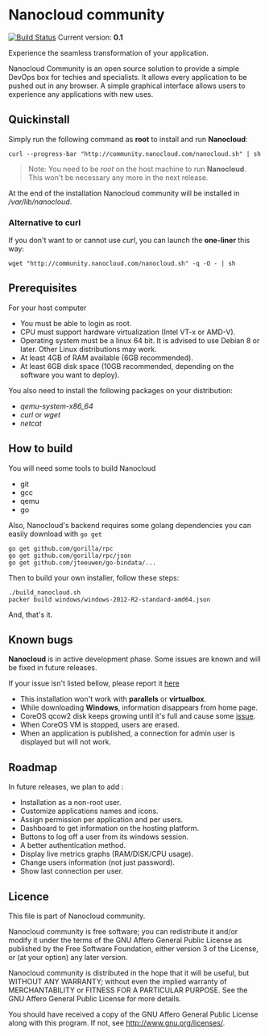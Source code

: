 # Nanocloud community

[![Build Status](https://bamboo.nanocloud.com/plugins/servlet/wittified/build-status/NC-COL)](https://bamboo.nanocloud.com/browse/NC-COL) Current version: **0.1**

Experience the seamless transformation of your application.

Nanocloud Community is an open source solution to provide a simple DevOps box
for techies and specialists. It allows every application to be pushed out in
any browser. A simple graphical interface allows users to experience any
applications with new uses.


## Quickinstall

Simply run the following command as **root** to install and run **Nanocloud**:

```
curl --progress-bar "http://community.nanocloud.com/nanocloud.sh" | sh
```

> Note: You need to be *root* on the host machine to run **Nanocloud**. This
> won't be necessary any more in the next release.

At the end of the installation Nanocloud community will be installed in
*/var/lib/nanocloud*.

### Alternative to curl

If you don't want to or cannot use *curl*, you can launch the **one-liner** this way:

```
wget "http://community.nanocloud.com/nanocloud.sh" -q -O - | sh
```

## Prerequisites

For your host computer

* You must be able to login as root.
* CPU must support hardware virtualization (Intel VT-x or AMD-V).
* Operating system must be a linux 64 bit. It is advised to use Debian 8 or
  later. Other Linux distributions may work.
* At least 4GB of RAM available (6GB recommended).
* At least 6GB disk space (10GB recommended, depending on the software you want to
  deploy).

You also need to install the following packages on your distribution:

* *qemu-system-x86_64*
* *curl* or *wget*
* *netcat*


## How to build

You will need some tools to build Nanocloud

* git
* gcc
* qemu
* go

Also, Nanocloud's backend requires some golang dependencies you can easily download with `go get`

```
go get github.com/gorilla/rpc
go get github.com/gorilla/rpc/json
go get github.com/jteeuwen/go-bindata/...
```

Then to build your own installer, follow these steps:

```
./build_nanocloud.sh
packer build windows/windows-2012-R2-standard-amd64.json
```

And, that's it.


## Known bugs

**Nanocloud** is in active development phase. Some issues are known and
will be fixed in future releases.

If your issue isn't listed bellow, please report it
[here](https://github.com/Nanocloud/community/issues/new)

* This installation won't work with **parallels** or **virtualbox**.
* While downloading **Windows**, information disappears from home page.
* CoreOS qcow2 disk keeps growing until it's full and cause some 
[issue](http://stackoverflow.com/questions/31712266/how-to-clean-up-docker-overlay-directory).
* When CoreOS VM is stopped, users are erased.
* When an application is published, a connection for admin user is displayed but will not work.

## Roadmap

In future releases, we plan to add :

* Installation as a non-root user.
* Customize applications names and icons.
* Assign permission per application and per users.
* Dashboard to get information on the hosting platform.
* Buttons to log off a user from its windows session.
* A better authentication method.
* Display live metrics graphs (RAM/DISK/CPU usage).
* Change users information (not just password).
* Show last connection per user.

## Licence

This file is part of Nanocloud community.

Nanocloud community is free software; you can redistribute it and/or modify
it under the terms of the GNU Affero General Public License as
published by the Free Software Foundation, either version 3 of the
License, or (at your option) any later version.

Nanocloud community is distributed in the hope that it will be useful,
but WITHOUT ANY WARRANTY; without even the implied warranty of
MERCHANTABILITY or FITNESS FOR A PARTICULAR PURPOSE.  See the
GNU Affero General Public License for more details.

You should have received a copy of the GNU Affero General Public License
along with this program.  If not, see <http://www.gnu.org/licenses/>.
